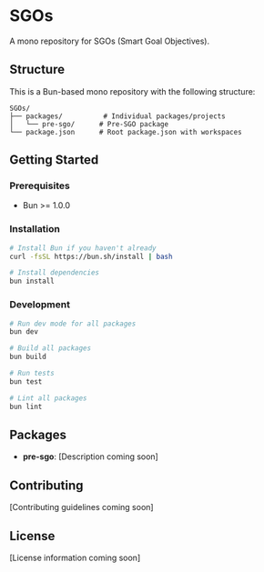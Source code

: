 # SGOs

A mono repository for SGOs (Smart Goal Objectives).

## Structure

This is a Bun-based mono repository with the following structure:

```
SGOs/
├── packages/          # Individual packages/projects
│   └── pre-sgo/      # Pre-SGO package
└── package.json      # Root package.json with workspaces
```

## Getting Started

### Prerequisites

- Bun >= 1.0.0

### Installation

```bash
# Install Bun if you haven't already
curl -fsSL https://bun.sh/install | bash

# Install dependencies
bun install
```

### Development

```bash
# Run dev mode for all packages
bun dev

# Build all packages
bun build

# Run tests
bun test

# Lint all packages
bun lint
```

## Packages

- **pre-sgo**: [Description coming soon]

## Contributing

[Contributing guidelines coming soon]

## License

[License information coming soon]
